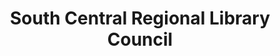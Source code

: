 ---
layout: repo
title: "South Central Regional Library Council"
id: 20934
permalink: repos/20934/
---